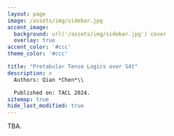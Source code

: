 ```yaml
---
layout: page
image: /assets/img/sidebar.jpg
accent_image: 
  background: url('/assets/img/sidebar.jpg') cover
  overlay: true
accent_color: '#ccc'
theme_color: '#ccc'

title: "Pretabular Tense Logics over S4t"
description: >
  Authors: Qian *Chen*\\

  Published on: TACL 2024.
sitemap: true
hide_last_modified: true
---
```


TBA.